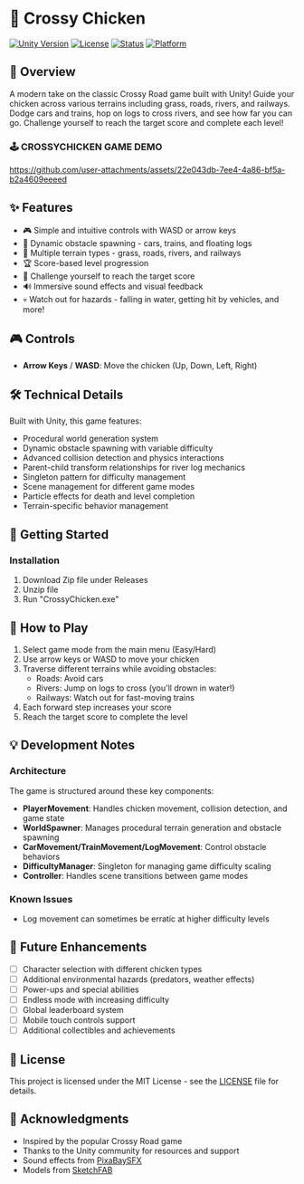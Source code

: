 # 🐔 Crossy Chicken

[![Unity Version](https://img.shields.io/badge/Unity-2022.3%2B-blue.svg)](https://unity.com/)
[![License](https://img.shields.io/badge/License-MIT-green.svg)](LICENSE)
[![Status](https://img.shields.io/badge/Status-In%20Development-yellow.svg)](STATUS)
[![Platform](https://img.shields.io/badge/Platform-PC-orange.svg)](PLATFORM)

## 📖 Overview

A modern take on the classic Crossy Road game built with Unity! Guide your chicken across various terrains including grass, roads, rivers, and railways. Dodge cars and trains, hop on logs to cross rivers, and see how far you can go. Challenge yourself to reach the target score and complete each level!

### 🕹️ CROSSYCHICKEN GAME DEMO
https://github.com/user-attachments/assets/22e043db-7ee4-4a86-bf5a-b2a4609eeeed



## ✨ Features

- 🎮 Simple and intuitive controls with WASD or arrow keys
- 🚗 Dynamic obstacle spawning - cars, trains, and floating logs
- 🌊 Multiple terrain types - grass, roads, rivers, and railways
- 🏆 Score-based level progression
- 🎯 Challenge yourself to reach the target score
- 🔊 Immersive sound effects and visual feedback
- 💀 Watch out for hazards - falling in water, getting hit by vehicles, and more!

## 🎮 Controls

- **Arrow Keys** / **WASD**: Move the chicken (Up, Down, Left, Right)

## 🛠️ Technical Details

Built with Unity, this game features:

- Procedural world generation system
- Dynamic obstacle spawning with variable difficulty
- Advanced collision detection and physics interactions
- Parent-child transform relationships for river log mechanics
- Singleton pattern for difficulty management
- Scene management for different game modes
- Particle effects for death and level completion
- Terrain-specific behavior management

## 🚀 Getting Started

### Installation

1. Download Zip file under Releases
2. Unzip file
3. Run "CrossyChicken.exe"

## 🎯 How to Play

1. Select game mode from the main menu (Easy/Hard)
2. Use arrow keys or WASD to move your chicken
3. Traverse different terrains while avoiding obstacles:
   - Roads: Avoid cars
   - Rivers: Jump on logs to cross (you'll drown in water!)
   - Railways: Watch out for fast-moving trains
4. Each forward step increases your score
5. Reach the target score to complete the level


## 💡 Development Notes

### Architecture

The game is structured around these key components:

- **PlayerMovement**: Handles chicken movement, collision detection, and game state
- **WorldSpawner**: Manages procedural terrain generation and obstacle spawning
- **CarMovement/TrainMovement/LogMovement**: Control obstacle behaviors
- **DifficultyManager**: Singleton for managing game difficulty scaling
- **Controller**: Handles scene transitions between game modes

### Known Issues

- Log movement can sometimes be erratic at higher difficulty levels

## 📝 Future Enhancements

- [ ] Character selection with different chicken types
- [ ] Additional environmental hazards (predators, weather effects)
- [ ] Power-ups and special abilities
- [ ] Endless mode with increasing difficulty
- [ ] Global leaderboard system
- [ ] Mobile touch controls support
- [ ] Additional collectibles and achievements

## 📄 License

This project is licensed under the MIT License - see the [LICENSE](LICENSE) file for details.

## 👏 Acknowledgments

- Inspired by the popular Crossy Road game
- Thanks to the Unity community for resources and support
- Sound effects from [PixaBaySFX](https://pixabaySFX.com)
- Models from [SketchFAB](https://sketchfab.com)
